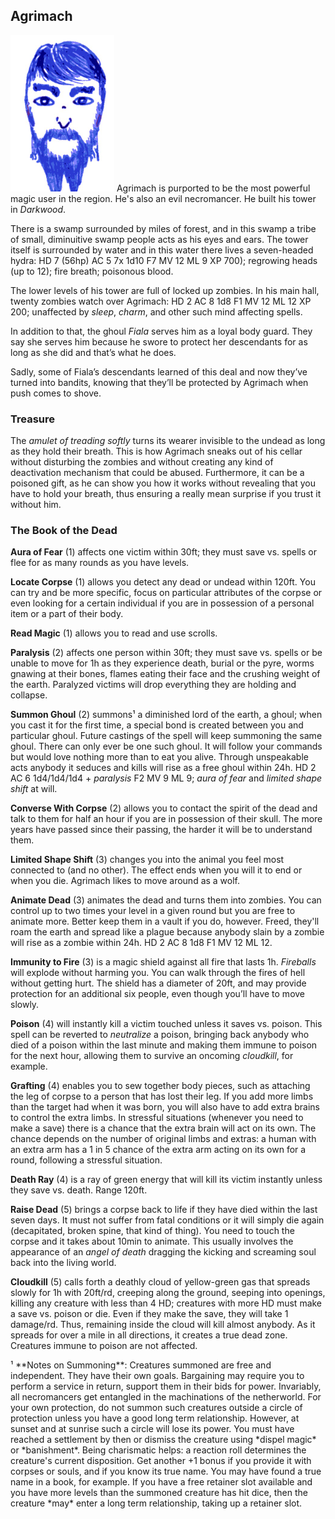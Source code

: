 ## Agrimach

![Agrimach](Agrimach.png)
Agrimach is purported to be the most powerful magic user in the region. He's also an evil necromancer. He built his tower in *Darkwood*.

There is a swamp surrounded by miles of forest, and in this swamp a tribe of small, diminuitive swamp people acts as his eyes and ears. The tower itself is surrounded by water and in this water there lives a seven-headed hydra: HD 7 (56hp) AC 5 7x 1d10 F7 MV 12 ML 9 XP 700); regrowing heads (up to 12); fire breath; poisonous blood.

The lower levels of his tower are full of locked up zombies. In his main hall, twenty zombies watch over Agrimach: HD 2 AC 8 1d8 F1 MV 12 ML 12 XP 200; unaffected by *sleep*,
*charm*, and other such mind affecting spells.

In addition to that, the ghoul *Fiala* serves him as a loyal body guard. They say she serves him because he swore to protect her descendants for as long as she did and that’s what he does.

Sadly, some of Fiala’s descendants learned of this deal and now they’ve turned into bandits, knowing that they’ll be protected by Agrimach when push comes to shove.

### Treasure

The *amulet of treading softly* turns its wearer invisible to the undead as long as they hold their breath. This is how Agrimach sneaks out of his cellar without disturbing the zombies and without creating any kind of deactivation mechanism that could be abused. Furthermore, it can be a poisoned gift, as he can show you how it works without revealing that you have to hold your breath, thus ensuring a really mean surprise if you trust it without him.

### The Book of the Dead

**Aura of Fear** (1) affects one victim within 30ft; they must save vs. spells or flee for as many rounds as you have levels.

**Locate Corpse** (1) allows you detect any dead or undead within 120ft. You can try and be more specific, focus on particular attributes of the corpse or even looking for a certain individual if you are in possession of a personal item or a part of their body.

**Read Magic** (1) allows you to read and use scrolls.

**Paralysis** (2) affects one person within 30ft; they must save vs. spells or be unable to move for 1h as they experience death, burial or the pyre, worms gnawing at their bones, flames eating their face and the crushing weight of the earth. Paralyzed victims will drop everything they are holding and collapse.

**Summon Ghoul** (2) summons¹ a diminished lord of the earth, a ghoul; when you cast it for the first time, a special bond is created between you and particular ghoul. Future castings of the spell will keep summoning the same ghoul. There can only ever be one such ghoul.  It will follow your commands but would love nothing more than to eat you alive. Through unspeakable acts anybody it seduces and kills will rise as a free ghoul within 24h. HD 2 AC 6 1d4/1d4/1d4 + *paralysis* F2 MV 9 ML 9; *aura of fear* and *limited shape shift* at will.

**Converse With Corpse** (2) allows you to contact the spirit of the dead and talk to them for half an hour if you are in possession of their skull. The more years have passed since their passing, the harder it will be to understand them.

**Limited Shape Shift** (3) changes you into the animal you feel most connected to (and no other). The effect ends when you will it to end or when you die. Agrimach likes to move around as a wolf.

**Animate Dead** (3) animates the dead and turns them into zombies. You can control up to two times your level in a given round but you are free to animate more. Better keep them in a vault if you do, however. Freed, they'll roam the earth and spread like a plague because anybody slain by a zombie will rise as a zombie within 24h. HD 2 AC 8 1d8 F1 MV 12 ML 12.

**Immunity to Fire** (3) is a magic shield against all fire that lasts 1h. *Fireballs* will explode without harming you. You can walk through the fires of hell without getting hurt. The shield has a diameter of 20ft, and may provide protection for an additional six people, even though you’ll have to move slowly.

**Poison** (4) will instantly kill a victim touched unless it saves vs. poison. This spell can be reverted to *neutralize* a poison, bringing back anybody who died of a poison within the last minute and making them immune to poison for the next hour, allowing them to survive an oncoming *cloudkill*, for example.

**Grafting** (4) enables you to sew together body pieces, such as attaching the leg of corpse to a person that has lost their leg. If you add more limbs than the target had when it was born, you will also have to add extra brains to control the extra limbs. In stressful situations (whenever you need to make a save) there is a chance that the extra brain will act on its own. The chance depends on the number of original limbs and extras: a human with an extra arm has a 1 in 5 chance of the extra arm acting on its own for a round, following a stressful situation.

**Death Ray** (4) is a ray of green energy that will kill its victim instantly unless they save vs. death. Range 120ft.

**Raise Dead** (5) brings a corpse back to life if they have died within the last seven days. It must not suffer from fatal conditions or it will simply die again (decapitated, broken spine, that kind of thing). You need to touch the corpse and it takes about 10min to animate. This usually involves the appearance of an *angel of death* dragging the kicking and screaming soul back into the living world.

**Cloudkill** (5) calls forth a deathly cloud of yellow-green gas that spreads slowly for 1h with 20ft/rd, creeping along the ground, seeping into openings, killing any creature with less than 4 HD; creatures with more HD must make a save vs. poison or die. Even if they make the save, they will take 1 damage/rd. Thus, remaining inside the cloud will kill almost anybody. As it spreads for over a mile in all directions, it creates a true dead zone. Creatures immune to poison are not affected.

<span class="footnotes">
¹ **Notes on Summoning**: Creatures summoned are free and independent. They have their own goals. Bargaining may require you to perform a service in return, support them in their bids for power. Invariably, all necromancers get entangled in the machinations of the netherworld. For your own protection, do not summon such creatures outside a circle of protection unless you have a good long term relationship. However, at sunset and at sunrise such a circle will lose its power. You must have reached a settlement by then or dismiss the creature using *dispel magic* or *banishment*. Being charismatic helps: a reaction roll determines the creature's current disposition. Get another +1 bonus if you provide it with corpses or souls, and if you know its true name. You may have found a true name in a book, for example. If you have a free retainer slot available and you have more levels than the summoned creature has hit dice, then the creature *may* enter a long term relationship, taking up a retainer slot.
</span>
